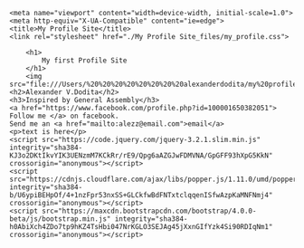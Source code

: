 <!DOCTYPE html>
<!-- saved from url=(0060)file:///Users/alexanderdodita/my%20profile/my%20profile.html -->
<html lang="en"><head><meta http-equiv="Content-Type" content="text/html; charset=UTF-8">
    
    <meta name="viewport" content="width=device-width, initial-scale=1.0">
    <meta http-equiv="X-UA-Compatible" content="ie=edge">
    <title>My Profile Site</title>
    <link rel="stylesheet" href="./My Profile Site_files/my_profile.css">
</head>
<body>
    
        
    
        <h1>
            My first Profile Site
        </h1>
        <img src="file:///Users/%20%20%20%20%20%20%20%20alexanderdodita/my%20profile/%20%20%20%20%20%20%20%201509881_860495174015487_408659909704349584_n.jpg">
    <h2>Alexander V.Dodita</h2>
    <h3>Inspired by General Assembly</h3> 
    <a href="https://www.facebook.com/profile.php?id=100001650382051">
    Follow me </a> on facebook.
    Send me an <a href="mailto:alezz@email.com">email</a>
    <p>text is here</p>
    <script src="https://code.jquery.com/jquery-3.2.1.slim.min.js" integrity="sha384-KJ3o2DKtIkvYIK3UENzmM7KCkRr/rE9/Qpg6aAZGJwFDMVNA/GpGFF93hXpG5KkN" crossorigin="anonymous"></script>
    <script src="https://cdnjs.cloudflare.com/ajax/libs/popper.js/1.11.0/umd/popper.min.js" integrity="sha384-b/U6ypiBEHpOf/4+1nzFpr53nxSS+GLCkfwBdFNTxtclqqenISfwAzpKaMNFNmj4" crossorigin="anonymous"></script>
    <script src="https://maxcdn.bootstrapcdn.com/bootstrap/4.0.0-beta/js/bootstrap.min.js" integrity="sha384-h0AbiXch4ZDo7tp9hKZ4TsHbi047NrKGLO3SEJAg45jXxnGIfYzk4Si90RDIqNm1" crossorigin="anonymous"></script>
</body>
</html>
